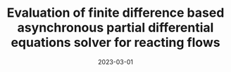 ---
title: "Evaluation of finite difference based asynchronous partial differential equations solver for reacting flows"
date: 2023-03-01
publishDate: 2023-03-01T20:49:33.535995Z
authors: ["Komal Kumari", "Emmet Cleary", "Swapnil Desai", "Diego A. Donzis", "Jacqueline H. Chen", "Konduri Aditya"]
publication_types: ["2"]
abstract: ""
featured: false
publication: "*Journal of Computational Physics*"
tags: ["Asynchronous computing", "Partial differntial equations", "Massive computations", "FInite difference schemes"]
url_pdf: "https://doi.org/10.1016/j.jcp.2023.111906"
doi: "https://doi.org/10.1016/j.jcp.2023.111906"
share: false
---